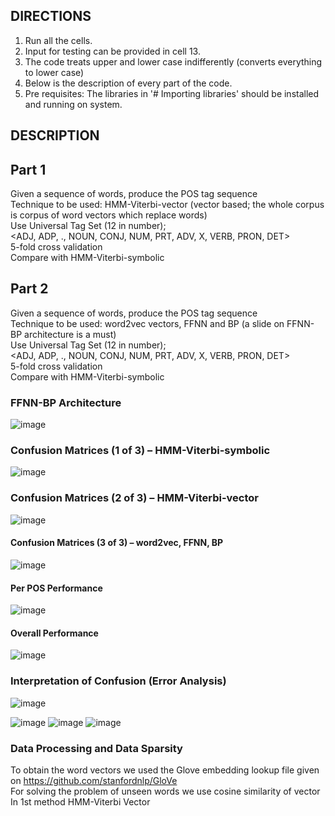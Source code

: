 ## ________________________________DIRECTIONS________________________________
1. Run all the cells.
2. Input for testing can be provided in cell 13.
3. The code treats upper and lower case indifferently (converts everything to lower case)
4. Below is the description of every part of the code.
5. Pre requisites: The libraries in '# Importing libraries' should be installed and running on system.


## ________________________________DESCRIPTION________________________________

## Part 1

Given a sequence of words, produce the POS tag sequence  
Technique to be used: HMM-Viterbi-vector (vector based; the whole corpus is corpus of word vectors which replace words)  
Use Universal Tag Set (12 in number);  
<ADJ, ADP, ., NOUN, CONJ, NUM, PRT, ADV, X, VERB, PRON, DET>  
5-fold cross validation  
Compare with HMM-Viterbi-symbolic   

## Part 2

Given a sequence of words, produce the POS tag sequence  
Technique to be used: word2vec vectors, FFNN and BP (a slide on FFNN-BP architecture is a must)  
Use Universal Tag Set (12 in number);  
<ADJ, ADP, ., NOUN, CONJ, NUM, PRT, ADV, X, VERB, PRON, DET>  
5-fold cross validation  
Compare with HMM-Viterbi-symbolic  

### FFNN-BP Architecture
![image](https://user-images.githubusercontent.com/89626355/203066018-6f1b85de-7a1b-4f58-bc96-cc99f9e5144f.png)

### Confusion Matrices (1 of 3) – HMM-Viterbi-symbolic
![image](https://user-images.githubusercontent.com/89626355/203066187-3ed5f989-c2ab-4069-b2ce-4e657deda353.png)

### Confusion Matrices (2 of 3) – HMM-Viterbi-vector
![image](https://user-images.githubusercontent.com/89626355/203066263-f66fdf40-a9a4-4fab-be40-f36b3f765565.png)

#### Confusion Matrices (3 of 3) – word2vec, FFNN, BP
![image](https://user-images.githubusercontent.com/89626355/203066325-0c884094-26d1-49db-87cd-b8ad88a56c6b.png)

#### Per POS Performance
![image](https://user-images.githubusercontent.com/89626355/203066448-431988cb-daf5-42b0-b363-254a71205349.png)

#### Overall Performance
![image](https://user-images.githubusercontent.com/89626355/203066528-02d72d8f-50b3-4759-8fc3-43423f92fe1b.png)

### Interpretation of Confusion (Error Analysis)
![image](https://user-images.githubusercontent.com/89626355/203066689-d6179257-3f0b-44e5-aa71-af2cda41a3e2.png)

![image](https://user-images.githubusercontent.com/89626355/203067348-7d2c768f-a37c-4f72-a91e-bf94338e952d.png)
![image](https://user-images.githubusercontent.com/89626355/203067387-3b9c97ab-cb92-4e6c-96b9-c511e540b8f4.png)
![image](https://user-images.githubusercontent.com/89626355/203067411-db39680b-6cd9-4c7a-a02e-26adcc85ed1d.png)

### Data Processing and Data Sparsity

To obtain the word vectors we used the Glove embedding lookup file given on https://github.com/stanfordnlp/GloVe  
For solving the problem of unseen words we use cosine similarity of vector In 1st method HMM-Viterbi Vector
